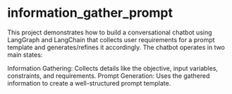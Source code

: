 # information_gather_prompt

This project demonstrates how to build a conversational chatbot using LangGraph and LangChain that collects user requirements for a prompt template and generates/refines it accordingly.
The chatbot operates in two main states:

Information Gathering: Collects details like the objective, input variables, constraints, and requirements.
Prompt Generation: Uses the gathered information to create a well-structured prompt template.

